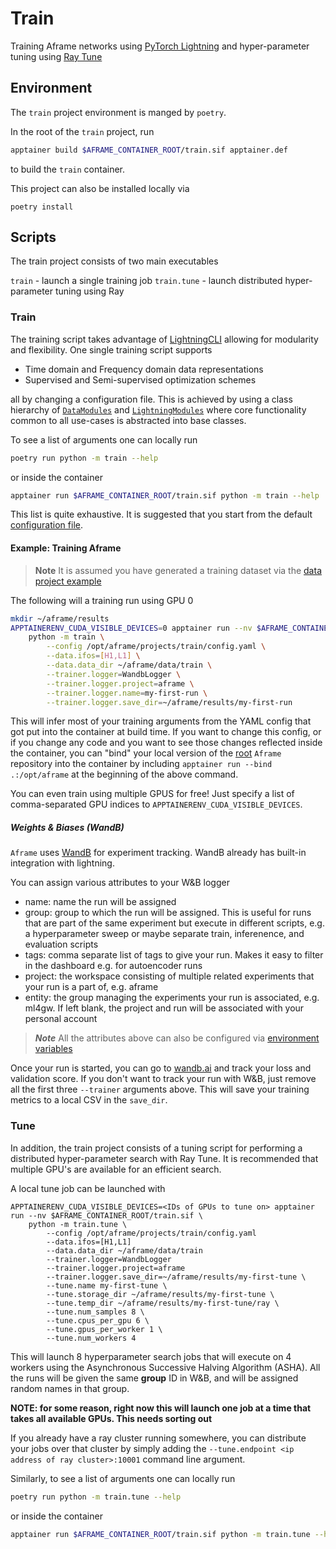 # Train
Training Aframe networks using [PyTorch Lightning](https://lightning.ai/docs/pytorch/stable/) and hyper-parameter tuning using [Ray Tune](https://docs.ray.io/en/latest/tune/index.html) 

## Environment
The `train` project environment is manged by `poetry`.

In the root of the `train` project, run 
```bash
apptainer build $AFRAME_CONTAINER_ROOT/train.sif apptainer.def
```
to build the `train` container.

This project can also be installed locally via 

```
poetry install
```

## Scripts
The train project consists of two main executables

`train` - launch a single training job
`train.tune` - launch distributed hyper-parameter tuning using Ray

### Train
The training script takes advantage of [LightningCLI](https://lightning.ai/docs/pytorch/stable/cli/lightning_cli.html#lightning-cli) allowing for  modularity and flexibility. One single training script supports

- Time domain and Frequency domain data representations
- Supervised and Semi-supervised optimization schemes

all by changing a configuration file. This is achieved by using a class hierarchy of [`DataModules`](https://lightning.ai/docs/pytorch/stable/data/datamodule.html) and [`LightningModules`](https://lightning.ai/docs/pytorch/stable/common/lightning_module.html) where core functionality 
common to all use-cases is abstracted into base classes. 

To see a list of arguments one can locally run 

```bash
poetry run python -m train --help
```

or inside the container

```bash
apptainer run $AFRAME_CONTAINER_ROOT/train.sif python -m train --help
```

This list is quite exhaustive. It is suggested that you start from the default [configuration file](./config.yaml).


#### Example: Training Aframe

> **Note** It is assumed you have generated a training dataset via the [data project example](../data/README.md#example-generating-training-data)

The following will a training run using GPU 0

```bash
mkdir ~/aframe/results
APPTAINERENV_CUDA_VISIBLE_DEVICES=0 apptainer run --nv $AFRAME_CONTAINER_ROOT/train.sif \
    python -m train \
        --config /opt/aframe/projects/train/config.yaml \
        --data.ifos=[H1,L1] \
        --data.data_dir ~/aframe/data/train \
        --trainer.logger=WandbLogger \
        --trainer.logger.project=aframe \
        --trainer.logger.name=my-first-run \
        --trainer.logger.save_dir=~/aframe/results/my-first-run
```

This will infer most of your training arguments from the YAML config that got put into the container at build time. If you want to change this config, or if you change any code and you want to see those changes reflected inside the container, you can "bind" your local version of the [root](../../) `Aframe` repository into the container by including `apptainer run --bind .:/opt/aframe` at the beginning of the above command. 

You can even train using multiple GPUS for free! Just specify a list of comma-separated GPU indices to `APPTAINERENV_CUDA_VISIBLE_DEVICES`.

##### Weights & Biases (WandB)
`Aframe` uses [WandB](https://docs.wandb.ai/?_gl=1*csft4n*_ga*Njk1NDUzNjcyLjE3MTI4NDYyNTA.*_ga_JH1SJHJQXJ*MTcxMzI4NzY0NC4yOC4xLjE3MTMyODc2NDUuNTkuMC4w) for experiment tracking. WandB already has built-in integration with lightning.

You can assign various attributes to your W&B logger
- name: name the run will be assigned
- group: group to which the run will be assigned. This is useful for runs that are part of the same experiment but execute in different scripts, e.g. a hyperparameter sweep or maybe separate train, inferenence, and evaluation scripts
- tags: comma separate list of tags to give your run. Makes it easy to filter in the dashboard e.g. for autoencoder runs
- project: the workspace consisting of multiple related experiments that your run is a part of, e.g. aframe
- entity: the group managing the experiments your run is associated, e.g. ml4gw. If left blank, the project and run will be associated with your personal account

> **_Note_** All the attributes above can also be configured via [environment variables](https://docs.wandb.ai/guides/track/environment-variables#optional-environment-variables)

Once your run is started, you can go to [wandb.ai](https://wandb.ai) and track your loss and validation score. If you don't want to track your run with W&B, just remove all the first three `--trainer` arguments above. This will save your training metrics to a local CSV in the `save_dir`.

### Tune
In addition, the train project consists of a tuning script for performing a distributed hyper-parameter search with Ray Tune. 
It is recommended that multiple GPU's are available for an efficient search.

A local tune job can be launched with 
```
APPTAINERENV_CUDA_VISIBLE_DEVICES=<IDs of GPUs to tune on> apptainer run --nv $AFRAME_CONTAINER_ROOT/train.sif \
    python -m train.tune \
        --config /opt/aframe/projects/train/config.yaml
        --data.ifos=[H1,L1]
        --data.data_dir ~/aframe/data/train
        --trainer.logger=WandbLogger
        --trainer.logger.project=aframe
        --trainer.logger.save_dir=~/aframe/results/my-first-tune \
        --tune.name my-first-tune \
        --tune.storage_dir ~/aframe/results/my-first-tune \
        --tune.temp_dir ~/aframe/results/my-first-tune/ray \
        --tune.num_samples 8 \
        --tune.cpus_per_gpu 6 \
        --tune.gpus_per_worker 1 \
        --tune.num_workers 4
```
This will launch 8 hyperparameter search jobs that will execute on 4 workers using the Asynchronous Successive Halving Algorithm (ASHA).
All the runs will be given the same **group** ID in W&B, and will be assigned random names in that group.

**NOTE: for some reason, right now this will launch one job at a time that takes all available GPUs. This needs sorting out**

If you already have a ray cluster running somewhere, you can distribute your jobs over that cluster by simply adding the `--tune.endpoint <ip address of ray cluster>:10001` command line argument.


Similarly, to see a list of arguments one can locally run 

```bash
poetry run python -m train.tune --help
```

or inside the container

```bash
apptainer run $AFRAME_CONTAINER_ROOT/train.sif python -m train.tune --help
```
